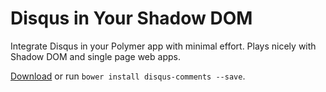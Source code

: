 # Disqus in Your Shadow DOM

Integrate Disqus in your Polymer app with minimal effort. Plays nicely with Shadow DOM and
single page web apps.

[Download](https://github.com/divshot/disqus-comments/archive/master.zip) or run `bower install disqus-comments --save`.